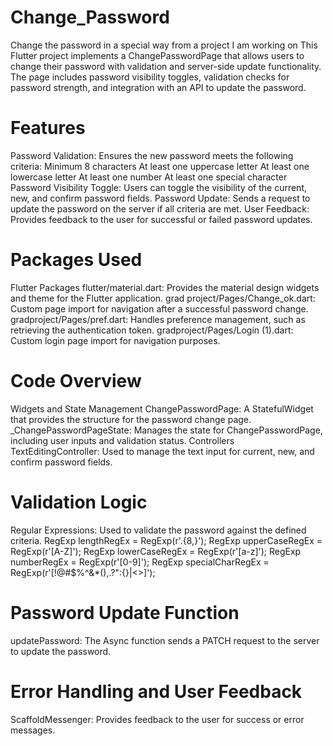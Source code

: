 # Change_Password
Change the password in a special way from a project I am working on
This Flutter project implements a ChangePasswordPage that allows users to change their password with validation and server-side update functionality. The page includes password visibility toggles, validation checks for password strength, and integration with an API to update the password.

# Features
Password Validation: Ensures the new password meets the following criteria:
Minimum 8 characters
At least one uppercase letter
At least one lowercase letter
At least one number
At least one special character
Password Visibility Toggle: Users can toggle the visibility of the current, new, and confirm password fields.
Password Update: Sends a request to update the password on the server if all criteria are met.
User Feedback: Provides feedback to the user for successful or failed password updates.

# Packages Used
Flutter Packages
flutter/material.dart: Provides the material design widgets and theme for the Flutter application.
grad project/Pages/Change_ok.dart: Custom page import for navigation after a successful password change.
gradproject/Pages/pref.dart: Handles preference management, such as retrieving the authentication token.
gradproject/Pages/Login (1).dart: Custom login page import for navigation purposes.

# Code Overview
Widgets and State Management
ChangePasswordPage: A StatefulWidget that provides the structure for the password change page.
_ChangePasswordPageState: Manages the state for ChangePasswordPage, including user inputs and validation status.
Controllers
TextEditingController: Used to manage the text input for current, new, and confirm password fields.

# Validation Logic
  Regular Expressions: Used to validate the password against the defined criteria.
    RegExp lengthRegEx = RegExp(r'.{8,}');
    RegExp upperCaseRegEx = RegExp(r'[A-Z]');
    RegExp lowerCaseRegEx = RegExp(r'[a-z]');
    RegExp numberRegEx = RegExp(r'[0-9]');
    RegExp specialCharRegEx = RegExp(r'[!@#$%^&*(),.?":{}|<>]');

# Password Update Function
   updatePassword: The Async function sends a PATCH request to the server to update the password.

# Error Handling and User Feedback
   ScaffoldMessenger: Provides feedback to the user for success or error messages.




